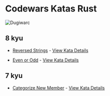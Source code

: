 <!-- @format -->

# Codewars Katas Rust

![Dugiwarc](https://www.codewars.com/users/tomoshimi/badges/large)

## 8 kyu

- [Reversed Strings](./ReversedStrings/index.rs) - [View Kata Details](https://www.codewars.com/kata/5168bb5dfe9a00b126000018/train/rust)

- [Even or Odd](./EvenOrOdd/index.rs) - [View Kata Details](https://www.codewars.com/kata/53da3dbb4a5168369a0000fe/train/rust)

## 7 kyu

- [Categorize New Member](./CategorizeNewMember/index.rs) - [View Kata Details](https://www.codewars.com/kata/5502c9e7b3216ec63c0001aa/train/rust)
